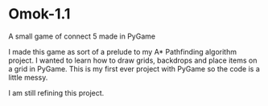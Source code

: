 # Omok-1.1
A small game of connect 5 made in PyGame

I made this game as sort of a prelude to  my A* Pathfinding algorithm project. I wanted to learn how to draw grids, backdrops and place items on a grid in PyGame.
This is my first ever project with PyGame so the code is a little messy.

I am still refining this project.
